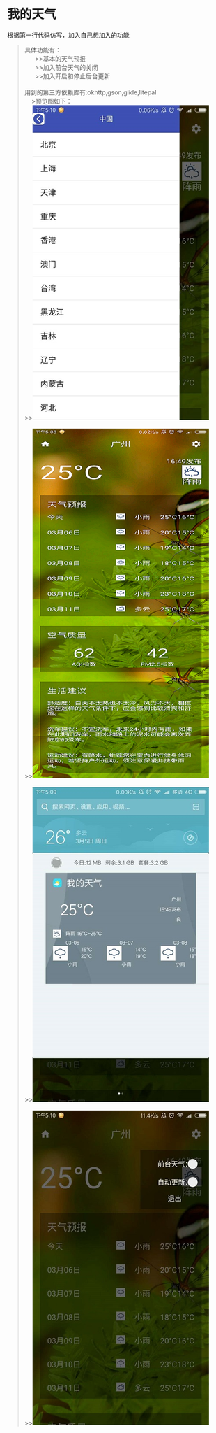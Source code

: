 # 我的天气
根据第一行代码仿写，加入自己想加入的功能  
>具体功能有：  
        >>基本的天气预报  
        >>加入前台天气的关闭  
        >>加入开启和停止后台更新<br><br>
用到的第三方依赖库有:okhttp,gson,glide,litepal  
      >预览图如下：    
       >>![1](http://github.com/AoMiao/My_Weather/raw/master/image/preview1.jpg)<br><br>
       >>![1](http://github.com/AoMiao/My_Weather/raw/master/image/preview2.png)<br><br>
       >>![1](http://github.com/AoMiao/My_Weather/raw/master/image/preview3.jpg)<br><br>
       >>![1](http://github.com/AoMiao/My_Weather/raw/master/image/preview4.jpg)   
